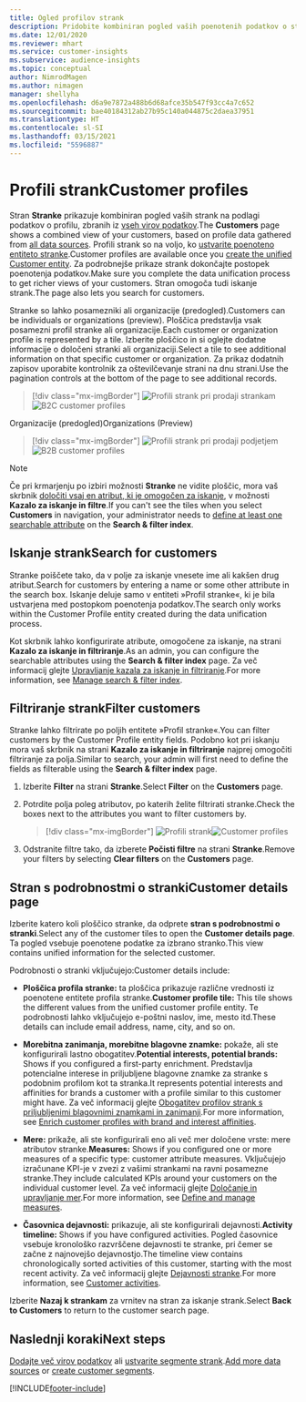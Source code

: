 ```yaml
---
title: Ogled profilov strank
description: Pridobite kombiniran pogled vaših poenotenih podatkov o strankah.
ms.date: 12/01/2020
ms.reviewer: mhart
ms.service: customer-insights
ms.subservice: audience-insights
ms.topic: conceptual
author: NimrodMagen
ms.author: nimagen
manager: shellyha
ms.openlocfilehash: d6a9e7872a488b6d68afce35b547f93cc4a7c652
ms.sourcegitcommit: bae40184312ab27b95c140a044875c2daea37951
ms.translationtype: HT
ms.contentlocale: sl-SI
ms.lasthandoff: 03/15/2021
ms.locfileid: "5596887"
---
```

# <a name="customer-profiles"></a><span data-ttu-id="fa59c-103">Profili strank</span><span class="sxs-lookup"><span data-stu-id="fa59c-103">Customer profiles</span></span>

<span data-ttu-id="fa59c-104">Stran **Stranke** prikazuje kombiniran pogled vaših strank na podlagi podatkov o profilu, zbranih iz [vseh virov podatkov](data-sources.md).</span><span class="sxs-lookup"><span data-stu-id="fa59c-104">The **Customers** page shows a combined view of your customers, based on profile data gathered from [all data sources](data-sources.md).</span></span> <span data-ttu-id="fa59c-105">Profili strank so na voljo, ko [ustvarite poenoteno entiteto stranke](data-unification.md).</span><span class="sxs-lookup"><span data-stu-id="fa59c-105">Customer profiles are available once you [create the unified Customer entity](data-unification.md).</span></span> <span data-ttu-id="fa59c-106">Za podrobnejše prikaze strank dokončajte postopek poenotenja podatkov.</span><span class="sxs-lookup"><span data-stu-id="fa59c-106">Make sure you complete the data unification process to get richer views of your customers.</span></span> <span data-ttu-id="fa59c-107">Stran omogoča tudi iskanje strank.</span><span class="sxs-lookup"><span data-stu-id="fa59c-107">The page also lets you search for customers.</span></span>

<span data-ttu-id="fa59c-108">Stranke so lahko posamezniki ali organizacije (predogled).</span><span class="sxs-lookup"><span data-stu-id="fa59c-108">Customers can be individuals or organizations (preview).</span></span> <span data-ttu-id="fa59c-109">Ploščica predstavlja vsak posamezni profil stranke ali organizacije.</span><span class="sxs-lookup"><span data-stu-id="fa59c-109">Each customer or organization profile is represented by a tile.</span></span> <span data-ttu-id="fa59c-110">Izberite ploščico in si oglejte dodatne informacije o določeni stranki ali organizaciji.</span><span class="sxs-lookup"><span data-stu-id="fa59c-110">Select a tile to see additional information on that specific customer or organization.</span></span> <span data-ttu-id="fa59c-111">Za prikaz dodatnih zapisov uporabite kontrolnik za oštevilčevanje strani na dnu strani.</span><span class="sxs-lookup"><span data-stu-id="fa59c-111">Use the pagination controls at the bottom of the page to see additional records.</span></span>

> [!div class="mx-imgBorder"] 
> <span data-ttu-id="fa59c-112">![Profili strank pri prodaji strankam](media/profiles-customers.png "Profili strank pri prodaji strankam")</span><span class="sxs-lookup"><span data-stu-id="fa59c-112">![B2C customer profiles](media/profiles-customers.png "B2C customer profiles")</span></span>

<span data-ttu-id="fa59c-113">Organizacije (predogled)</span><span class="sxs-lookup"><span data-stu-id="fa59c-113">Organizations (Preview)</span></span>
> [!div class="mx-imgBorder"] 
> <span data-ttu-id="fa59c-114">![Profili strank pri prodaji podjetjem](media/profile-customers-b2b.png "Profili strank pri prodaji podjetjem")</span><span class="sxs-lookup"><span data-stu-id="fa59c-114">![B2B customer profiles](media/profile-customers-b2b.png "B2B customer profiles")</span></span>

> [!NOTE]
> <span data-ttu-id="fa59c-115">Če pri krmarjenju po izbiri možnosti **Stranke** ne vidite ploščic, mora vaš skrbnik [določiti vsaj en atribut, ki je omogočen za iskanje](search-filter-index.md), v možnosti **Kazalo za iskanje in filtre**.</span><span class="sxs-lookup"><span data-stu-id="fa59c-115">If you can't see the tiles when you select **Customers** in navigation, your administrator needs to [define at least one searchable attribute](search-filter-index.md) on the **Search & filter index**.</span></span>

## <a name="search-for-customers"></a><span data-ttu-id="fa59c-116">Iskanje strank</span><span class="sxs-lookup"><span data-stu-id="fa59c-116">Search for customers</span></span>

<span data-ttu-id="fa59c-117">Stranke poiščete tako, da v polje za iskanje vnesete ime ali kakšen drug atribut.</span><span class="sxs-lookup"><span data-stu-id="fa59c-117">Search for customers by entering a name or some other attribute in the search box.</span></span> <span data-ttu-id="fa59c-118">Iskanje deluje samo v entiteti »Profil stranke«, ki je bila ustvarjena med postopkom poenotenja podatkov.</span><span class="sxs-lookup"><span data-stu-id="fa59c-118">The search only works within the Customer Profile entity created during the data unification process.</span></span>

<span data-ttu-id="fa59c-119">Kot skrbnik lahko konfigurirate atribute, omogočene za iskanje, na strani **Kazalo za iskanje in filtriranje**.</span><span class="sxs-lookup"><span data-stu-id="fa59c-119">As an admin, you can configure the searchable attributes using the **Search & filter index** page.</span></span> <span data-ttu-id="fa59c-120">Za več informacij glejte [Upravljanje kazala za iskanje in filtriranje](search-filter-index.md).</span><span class="sxs-lookup"><span data-stu-id="fa59c-120">For more information, see [Manage search & filter index](search-filter-index.md).</span></span>

## <a name="filter-customers"></a><span data-ttu-id="fa59c-121">Filtriranje strank</span><span class="sxs-lookup"><span data-stu-id="fa59c-121">Filter customers</span></span>

<span data-ttu-id="fa59c-122">Stranke lahko filtrirate po poljih entitete »Profil stranke«.</span><span class="sxs-lookup"><span data-stu-id="fa59c-122">You can filter customers by the Customer Profile entity fields.</span></span> <span data-ttu-id="fa59c-123">Podobno kot pri iskanju mora vaš skrbnik na strani **Kazalo za iskanje in filtriranje** najprej omogočiti filtriranje za polja.</span><span class="sxs-lookup"><span data-stu-id="fa59c-123">Similar to search, your admin will first need to define the fields as filterable using the **Search & filter index** page.</span></span>

1. <span data-ttu-id="fa59c-124">Izberite **Filter** na strani **Stranke**.</span><span class="sxs-lookup"><span data-stu-id="fa59c-124">Select **Filter** on the **Customers** page.</span></span>

2. <span data-ttu-id="fa59c-125">Potrdite polja poleg atributov, po katerih želite filtrirati stranke.</span><span class="sxs-lookup"><span data-stu-id="fa59c-125">Check the boxes next to the attributes you want to filter customers by.</span></span>

   > [!div class="mx-imgBorder"] 
   > <span data-ttu-id="fa59c-126">![Profili strank](media/profiles-customers3.png "Profili strank")</span><span class="sxs-lookup"><span data-stu-id="fa59c-126">![Customer profiles](media/profiles-customers3.png "Customer profiles")</span></span>

3. <span data-ttu-id="fa59c-127">Odstranite filtre tako, da izberete **Počisti filtre** na strani **Stranke**.</span><span class="sxs-lookup"><span data-stu-id="fa59c-127">Remove your filters by selecting **Clear filters** on the **Customers** page.</span></span>

##  <a name="customer-details-page"></a><span data-ttu-id="fa59c-128">Stran s podrobnostmi o stranki</span><span class="sxs-lookup"><span data-stu-id="fa59c-128">Customer details page</span></span>

<span data-ttu-id="fa59c-129">Izberite katero koli ploščico stranke, da odprete **stran s podrobnostmi o stranki**.</span><span class="sxs-lookup"><span data-stu-id="fa59c-129">Select any of the customer tiles to open the **Customer details page**.</span></span> <span data-ttu-id="fa59c-130">Ta pogled vsebuje poenotene podatke za izbrano stranko.</span><span class="sxs-lookup"><span data-stu-id="fa59c-130">This view contains unified information for the selected customer.</span></span>

<span data-ttu-id="fa59c-131">Podrobnosti o stranki vključujejo:</span><span class="sxs-lookup"><span data-stu-id="fa59c-131">Customer details include:</span></span>

-   <span data-ttu-id="fa59c-132">**Ploščica profila stranke:** ta ploščica prikazuje različne vrednosti iz poenotene entitete profila stranke.</span><span class="sxs-lookup"><span data-stu-id="fa59c-132">**Customer profile tile:** This tile shows the different values from the unified customer profile entity.</span></span> <span data-ttu-id="fa59c-133">Te podrobnosti lahko vključujejo e-poštni naslov, ime, mesto itd.</span><span class="sxs-lookup"><span data-stu-id="fa59c-133">These details can include email address, name, city, and so on.</span></span> 

-   <span data-ttu-id="fa59c-134">**Morebitna zanimanja, morebitne blagovne znamke:** pokaže, ali ste konfigurirali lastno obogatitev.</span><span class="sxs-lookup"><span data-stu-id="fa59c-134">**Potential interests, potential brands:** Shows if you configured a first-party enrichment.</span></span> <span data-ttu-id="fa59c-135">Predstavlja potencialne interese in priljubljene blagovne znamke za stranke s podobnim profilom kot ta stranka.</span><span class="sxs-lookup"><span data-stu-id="fa59c-135">It represents potential interests and affinities for brands a customer with a profile similar to this customer might have.</span></span> <span data-ttu-id="fa59c-136">Za več informacij glejte [Obogatitev profilov strank s priljubljenimi blagovnimi znamkami in zanimanji](enrichment-microsoft-graph.md).</span><span class="sxs-lookup"><span data-stu-id="fa59c-136">For more information, see [Enrich customer profiles with brand and interest affinities](enrichment-microsoft-graph.md).</span></span>

-   <span data-ttu-id="fa59c-137">**Mere:** prikaže, ali ste konfigurirali eno ali več mer določene vrste: mere atributov stranke.</span><span class="sxs-lookup"><span data-stu-id="fa59c-137">**Measures:** Shows if you configured one or more measures of a specific type: customer attribute measures.</span></span> <span data-ttu-id="fa59c-138">Vključujejo izračunane KPI-je v zvezi z vašimi strankami na ravni posamezne stranke.</span><span class="sxs-lookup"><span data-stu-id="fa59c-138">They include calculated KPIs around your customers on the individual customer level.</span></span> <span data-ttu-id="fa59c-139">Za več informacij glejte [Določanje in upravljanje mer](measures.md).</span><span class="sxs-lookup"><span data-stu-id="fa59c-139">For more information, see [Define and manage measures](measures.md).</span></span>

-   <span data-ttu-id="fa59c-140">**Časovnica dejavnosti:** prikazuje, ali ste konfigurirali dejavnosti.</span><span class="sxs-lookup"><span data-stu-id="fa59c-140">**Activity timeline:** Shows if you have configured activities.</span></span> <span data-ttu-id="fa59c-141">Pogled časovnice vsebuje kronološko razvrščene dejavnosti te stranke, pri čemer se začne z najnovejšo dejavnostjo.</span><span class="sxs-lookup"><span data-stu-id="fa59c-141">The timeline view contains chronologically sorted activities of this customer, starting with the most recent activity.</span></span> <span data-ttu-id="fa59c-142">Za več informacij glejte [Dejavnosti stranke](activities.md).</span><span class="sxs-lookup"><span data-stu-id="fa59c-142">For more information, see [Customer activities](activities.md).</span></span>

<span data-ttu-id="fa59c-143">Izberite **Nazaj k strankam** za vrnitev na stran za iskanje strank.</span><span class="sxs-lookup"><span data-stu-id="fa59c-143">Select **Back to Customers** to return to the customer search page.</span></span>

## <a name="next-steps"></a><span data-ttu-id="fa59c-144">Naslednji koraki</span><span class="sxs-lookup"><span data-stu-id="fa59c-144">Next steps</span></span>

<span data-ttu-id="fa59c-145">[Dodajte več virov podatkov](data-sources.md) ali [ustvarite segmente strank](segments.md).</span><span class="sxs-lookup"><span data-stu-id="fa59c-145">[Add more data sources](data-sources.md) or [create customer segments](segments.md).</span></span>


[!INCLUDE[footer-include](../includes/footer-banner.md)]